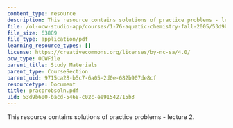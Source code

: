 ```yaml
---
content_type: resource
description: This resource contains solutions of practice problems - lecture 2.
file: /ol-ocw-studio-app/courses/1-76-aquatic-chemistry-fall-2005/53d9b600bacd5468c02cee91542715b3_pracprobsoln.pdf
file_size: 63889
file_type: application/pdf
learning_resource_types: []
license: https://creativecommons.org/licenses/by-nc-sa/4.0/
ocw_type: OCWFile
parent_title: Study Materials
parent_type: CourseSection
parent_uid: 9715ca28-b5c7-6a05-2d0e-682b907de8cf
resourcetype: Document
title: pracprobsoln.pdf
uid: 53d9b600-bacd-5468-c02c-ee91542715b3
---
```

This resource contains solutions of practice problems - lecture 2.